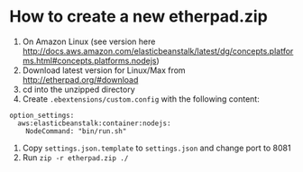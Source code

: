 # How to create a new etherpad.zip

1. On Amazon Linux (see version here http://docs.aws.amazon.com/elasticbeanstalk/latest/dg/concepts.platforms.html#concepts.platforms.nodejs)
1. Download latest version for Linux/Max from http://etherpad.org/#download
1. cd into the unzipped directory
1. Create `.ebextensions/custom.config` with the following content:
```
option_settings:
  aws:elasticbeanstalk:container:nodejs: 
    NodeCommand: "bin/run.sh"
```
1. Copy `settings.json.template` to `settings.json` and change port to 8081
1. Run `zip -r etherpad.zip ./`
